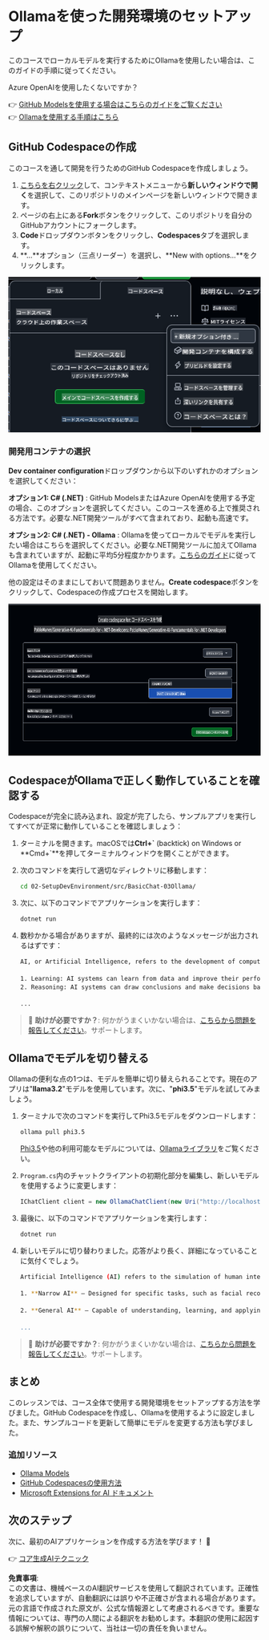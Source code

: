 # Ollamaを使った開発環境のセットアップ

このコースでローカルモデルを実行するためにOllamaを使用したい場合は、このガイドの手順に従ってください。

Azure OpenAIを使用したくないですか？

👉 [GitHub Modelsを使用する場合はこちらのガイドをご覧ください](README.md)  
👉 [Ollamaを使用する手順はこちら](getting-started-ollama.md)

## GitHub Codespaceの作成

このコースを通して開発を行うためのGitHub Codespaceを作成しましょう。

1. [こちらを右クリック](https://github.com/microsoft/Generative-AI-for-beginners-dotnet)して、コンテキストメニューから**新しいウィンドウで開く**を選択して、このリポジトリのメインページを新しいウィンドウで開きます。  
1. ページの右上にある**Fork**ボタンをクリックして、このリポジトリを自分のGitHubアカウントにフォークします。  
1. **Code**ドロップダウンボタンをクリックし、**Codespaces**タブを選択します。  
1. **...**オプション（三点リーダー）を選択し、**New with options...**をクリックします。

![カスタムオプションでCodespaceを作成する](../../../translated_images/creating-codespace.0e7334f85cf4c8d0e080a0d5b4c76c24c5bbe6bddf48dcd1403e092ea0d9bce9.ja.png)

### 開発用コンテナの選択

**Dev container configuration**ドロップダウンから以下のいずれかのオプションを選択してください：

**オプション1: C# (.NET)** : GitHub ModelsまたはAzure OpenAIを使用する予定の場合、このオプションを選択してください。このコースを進める上で推奨される方法です。必要な.NET開発ツールがすべて含まれており、起動も高速です。

**オプション2: C# (.NET) - Ollama** : Ollamaを使ってローカルでモデルを実行したい場合はこちらを選択してください。必要な.NET開発ツールに加えてOllamaも含まれていますが、起動に平均5分程度かかります。[こちらのガイド](getting-started-ollama.md)に従ってOllamaを使用してください。

他の設定はそのままにしておいて問題ありません。**Create codespace**ボタンをクリックして、Codespaceの作成プロセスを開始します。

![開発用コンテナの設定を選択する](../../../translated_images/select-container-codespace.9b8ca34b6ff8b4cb80973924cbc1894cf7672d233b0055b47f702db60c4c6221.ja.png)

## CodespaceがOllamaで正しく動作していることを確認する

Codespaceが完全に読み込まれ、設定が完了したら、サンプルアプリを実行してすべてが正常に動作していることを確認しましょう：

1. ターミナルを開きます。macOSでは**Ctrl+\`** (backtick) on Windows or **Cmd+`**を押してターミナルウィンドウを開くことができます。

1. 次のコマンドを実行して適切なディレクトリに移動します：

    ```bash
    cd 02-SetupDevEnvironment/src/BasicChat-03Ollama/
    ```

1. 次に、以下のコマンドでアプリケーションを実行します：

    ```bash
    dotnet run
    ```

1. 数秒かかる場合がありますが、最終的には次のようなメッセージが出力されるはずです：

    ```bash
    AI, or Artificial Intelligence, refers to the development of computer systems that can perform tasks that typically require human intelligence, such as:

    1. Learning: AI systems can learn from data and improve their performance over time.
    2. Reasoning: AI systems can draw conclusions and make decisions based on the data they have been trained on.
    
    ...
    ```

> 🙋 **助けが必要ですか？**: 何かがうまくいかない場合は、[こちらから問題を報告してください](https://github.com/microsoft/Generative-AI-for-beginners-dotnet/issues/new?template=Blank+issue)。サポートします。

## Ollamaでモデルを切り替える

Ollamaの便利な点の1つは、モデルを簡単に切り替えられることです。現在のアプリは"**llama3.2**"モデルを使用しています。次に、"**phi3.5**"モデルを試してみましょう。

1. ターミナルで次のコマンドを実行してPhi3.5モデルをダウンロードします：

    ```bash
    ollama pull phi3.5
    ```

    [Phi3.5](https://ollama.com/library/phi3.5)や他の利用可能なモデルについては、[Ollamaライブラリ](https://ollama.com/library/)をご覧ください。

1. `Program.cs`内のチャットクライアントの初期化部分を編集し、新しいモデルを使用するように変更します：

    ```csharp
    IChatClient client = new OllamaChatClient(new Uri("http://localhost:11434/"), "phi3.5");
    ```

1. 最後に、以下のコマンドでアプリケーションを実行します：

    ```bash
    dotnet run
    ```

1. 新しいモデルに切り替わりました。応答がより長く、詳細になっていることに気付くでしょう。

    ```bash
    Artificial Intelligence (AI) refers to the simulation of human intelligence processes by machines, especially computer systems. These processes include learning (the acquisition of information and accumulation of knowledge), reasoning (using the acquired knowledge to make deductions or decisions), and self-correction. AI can manifest in various forms:

    1. **Narrow AI** – Designed for specific tasks, such as facial recognition software, voice assistants like Siri or Alexa, autonomous vehicles, etc., which operate under a limited preprogrammed set of behaviors and rules but excel within their domain when compared to humans in these specialized areas.

    2. **General AI** – Capable of understanding, learning, and applying intelligence broadly across various domains like human beings do (natural language processing, problem-solving at a high level). General AIs are still largely theoretical as we haven't yet achieved this form to the extent necessary for practical applications beyond narrow tasks.
    
    ...
    ```

> 🙋 **助けが必要ですか？**: 何かがうまくいかない場合は、[こちらから問題を報告してください](https://github.com/microsoft/Generative-AI-for-beginners-dotnet/issues/new?template=Blank+issue)。サポートします。

## まとめ

このレッスンでは、コース全体で使用する開発環境をセットアップする方法を学びました。GitHub Codespaceを作成し、Ollamaを使用するように設定しました。また、サンプルコードを更新して簡単にモデルを変更する方法も学びました。

### 追加リソース

- [Ollama Models](https://ollama.com/search)  
- [GitHub Codespacesの使用方法](https://docs.github.com/en/codespaces/getting-started)  
- [Microsoft Extensions for AI ドキュメント](https://learn.microsoft.com/en-us/dotnet/)  

## 次のステップ

次に、最初のAIアプリケーションを作成する方法を学びます！ 🚀

👉 [コア生成AIテクニック](../03-CoreGenerativeAITechniques/readme.md)

**免責事項**:  
この文書は、機械ベースのAI翻訳サービスを使用して翻訳されています。正確性を追求していますが、自動翻訳には誤りや不正確さが含まれる場合があります。元の言語で作成された原文が、公式な情報源として考慮されるべきです。重要な情報については、専門の人間による翻訳をお勧めします。本翻訳の使用に起因する誤解や解釈の誤りについて、当社は一切の責任を負いません。
